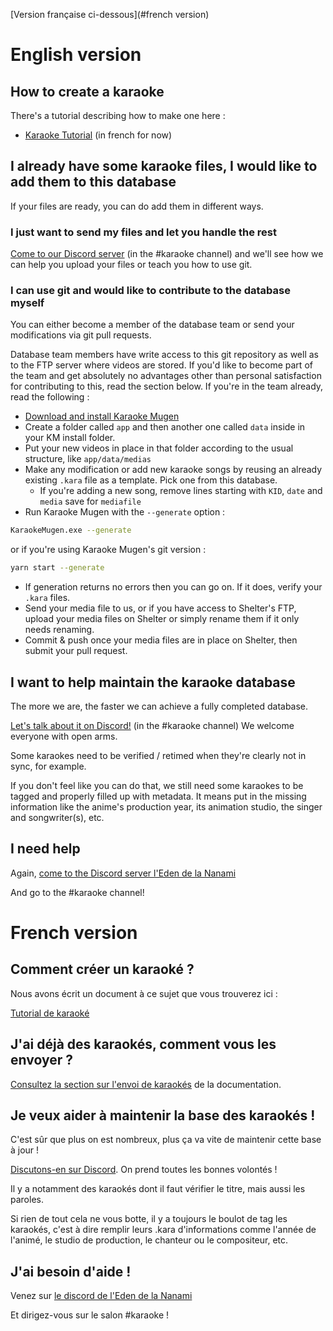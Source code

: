 [Version française ci-dessous](#french version)

# English version

## How to create a karaoke

There's a tutorial describing how to make one here :

* [Karaoke Tutorial](docs/french/README.md) (in french for now)

## I already have some karaoke files, I would like to add them to this database

If your files are ready, you can do add them in different ways.

### I just want to send my files and let you handle the rest

[Come to our Discord server](https://discord.gg/a8dMYek) (in the #karaoke channel) and we'll see how we can help you upload your files or teach you how to use git.

### I can use git and would like to contribute to the database myself

You can either become a member of the database team or send your modifications via git pull requests.

Database team members have write access to this git repository as well as to the FTP server where videos are stored. If you'd like to become part of the team and get absolutely no advantages other than personal satisfaction for contributing to this, read the section below. If you're in the team already, read the following :

* [Download and install Karaoke Mugen](http://mugen.karaokes.moe)
* Create a folder called `app` and then another one called `data` inside in your KM install folder.
* Put your new videos in place in that folder according to the usual structure, like `app/data/medias`
* Make any modification or add new karaoke songs by reusing an already existing `.kara` file as a template. Pick one from this database.
  * If you're adding a new song, remove lines starting with `KID`, `date` and `media` save for `mediafile`
* Run Karaoke Mugen with the `--generate` option :

```sh
KaraokeMugen.exe --generate
```

or if you're using Karaoke Mugen's git version :

```sh
yarn start --generate
```

* If generation returns no errors then you can go on. If it does, verify your `.kara` files.
* Send your media file to us, or if you have access to Shelter's FTP, upload your media files on Shelter or simply rename them if it only needs renaming.
* Commit & push once your media files are in place on Shelter, then submit your pull request.

## I want to help maintain the karaoke database

The more we are, the faster we can achieve a fully completed database.

[Let's talk about it on Discord!](https://discord.gg/a8dMYek) (in the #karaoke channel) We welcome everyone with open arms.

Some karaokes need to be verified / retimed when they're clearly not in sync, for example.

If you don't feel like you can do that, we still need some karaokes to be tagged and properly filled up with metadata. It means put in the missing information like the anime's production year, its animation studio, the singer and songwriter(s), etc.

## I need help

Again, [come to the Discord server l'Eden de la Nanami](https://discord.gg/a8dMYek)

And go to the #karaoke channel!


# French version

## Comment créer un karaoké ?

Nous avons écrit un document à ce sujet que vous trouverez ici :

[Tutorial de karaoké](docs/french/README.md)

## J'ai déjà des karaokés, comment vous les envoyer ?

[Consultez la section sur l'envoi de karaokés](docs/french/upload.md) de la documentation.

## Je veux aider à maintenir la base des karaokés !

C'est sûr que plus on est nombreux, plus ça va vite de maintenir cette base à jour !

[Discutons-en sur Discord](https://discord.gg/a8dMYek). On prend toutes les bonnes volontés !

Il y a notamment des karaokés dont il faut vérifier le titre, mais aussi les paroles.

Si rien de tout cela ne vous botte, il y a toujours le boulot de tag les karaokés, c'est à dire remplir leurs .kara d'informations comme l'année de l'animé, le studio de production, le chanteur ou le compositeur, etc.

## J'ai besoin d'aide !

Venez sur [le discord de l'Eden de la Nanami](https://discord.gg/a8dMYek)

Et dirigez-vous sur le salon #karaoke !
